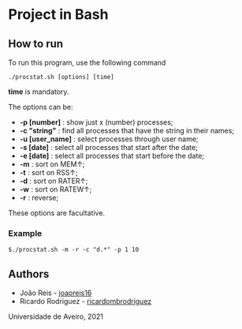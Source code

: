 # Project in Bash

## How to run
To run this program, use the following command
```
./procstat.sh [options] [time]
```
**time** is mandatory.

The options can be:
* **-p [number]** : show just x (number) processes;
* **-c "string"** : find all processes that have the string in their names;
* **-u [user_name]** : select processes through user name;
* **-s [date]** : select all processes that start after the date;
* **-e [date]** : select all processes that start before the date;
* **-m** : sort on MEM↑;
* **-t** : sort on RSS↑;
* **-d** : sort on RATER↑;
* **-w** : sort on RATEW↑;
* **-r** : reverse;

These options are facultative.

### Example
```
$./procstat.sh -m -r -c "d.*" -p 1 10
```

## Authors
* João Reis - [joaoreis16](https://github.com/joaoreis16)
* Ricardo Rodriguez - [ricardombrodriguez](https://github.com/ricardombrodriguez)



Universidade de Aveiro, 2021
